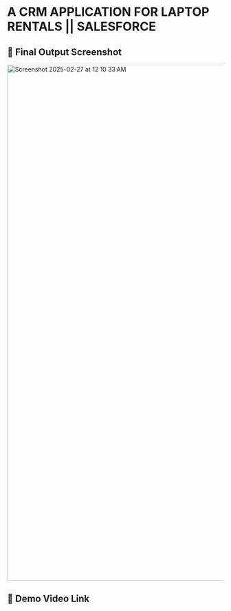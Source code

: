 # A CRM APPLICATION FOR LAPTOP RENTALS || SALESFORCE

## 📸 Final Output Screenshot
<img width="1200" alt="Screenshot 2025-02-27 at 12 10 33 AM" src="https://github.com/user-attachments/assets/41811d1d-3fed-49e0-a240-f6e0907ded5e" />

## 🎥 Demo Video Link
